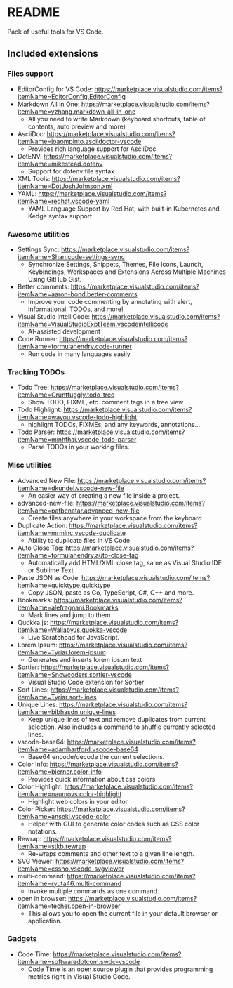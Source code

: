# README

Pack of useful tools for VS Code.

## Included extensions

### Files support
- EditorConfig for VS Code: https://marketplace.visualstudio.com/items?itemName=EditorConfig.EditorConfig
- Markdown All in One: https://marketplace.visualstudio.com/items?itemName=yzhang.markdown-all-in-one
  - All you need to write Markdown (keyboard shortcuts, table of contents, auto preview and more)
- AsciiDoc: https://marketplace.visualstudio.com/items?itemName=joaompinto.asciidoctor-vscode
  - Provides rich language support for AsciiDoc
- DotENV: https://marketplace.visualstudio.com/items?itemName=mikestead.dotenv
  - Support for dotenv file syntax
- XML Tools: https://marketplace.visualstudio.com/items?itemName=DotJoshJohnson.xml
- YAML: https://marketplace.visualstudio.com/items?itemName=redhat.vscode-yaml
  - YAML Language Support by Red Hat, with built-in Kubernetes and Kedge syntax support

### Awesome utilities
- Settings Sync: https://marketplace.visualstudio.com/items?itemName=Shan.code-settings-sync
  - Synchronize Settings, Snippets, Themes, File Icons, Launch, Keybindings, Workspaces and Extensions Across Multiple Machines Using GitHub Gist.
- Better comments: https://marketplace.visualstudio.com/items?itemName=aaron-bond.better-comments
  - Improve your code commenting by annotating with alert, informational, TODOs, and more!
- Visual Studio IntelliCode: https://marketplace.visualstudio.com/items?itemName=VisualStudioExptTeam.vscodeintellicode
  - AI-assisted development
- Code Runner: https://marketplace.visualstudio.com/items?itemName=formulahendry.code-runner
  - Run code in many languages easily

### Tracking TODOs

- Todo Tree: https://marketplace.visualstudio.com/items?itemName=Gruntfuggly.todo-tree
  - Show TODO, FIXME, etc. comment tags in a tree view
- Todo Highlight: https://marketplace.visualstudio.com/items?itemName=wayou.vscode-todo-highlight
  - highlight TODOs, FIXMEs, and any keywords, annotations...
- Todo Parser: https://marketplace.visualstudio.com/items?itemName=minhthai.vscode-todo-parser
  - Parse TODOs in your working files.

### Misc utilities

- Advanced New File: https://marketplace.visualstudio.com/items?itemName=dkundel.vscode-new-file
  - An easier way of creating a new file inside a project.
- advanced-new-file: https://marketplace.visualstudio.com/items?itemName=patbenatar.advanced-new-file
  - Create files anywhere in your workspace from the keyboard
- Duplicate Action: https://marketplace.visualstudio.com/items?itemName=mrmlnc.vscode-duplicate
  - Ability to duplicate files in VS Code
- Auto Close Tag: https://marketplace.visualstudio.com/items?itemName=formulahendry.auto-close-tag
  - Automatically add HTML/XML close tag, same as Visual Studio IDE or Sublime Text
- Paste JSON as Code: https://marketplace.visualstudio.com/items?itemName=quicktype.quicktype
  - Copy JSON, paste as Go, TypeScript, C#, C++ and more.
- Bookmarks: https://marketplace.visualstudio.com/items?itemName=alefragnani.Bookmarks
  - Mark lines and jump to them
- Quokka.js: https://marketplace.visualstudio.com/items?itemName=WallabyJs.quokka-vscode
  - Live Scratchpad for JavaScript.
- Lorem Ipsum: https://marketplace.visualstudio.com/items?itemName=Tyriar.lorem-ipsum
  - Generates and inserts lorem ipsum text
- Sortier: https://marketplace.visualstudio.com/items?itemName=Snowcoders.sortier-vscode
  - Visual Studio Code extension for Sortier
- Sort Lines: https://marketplace.visualstudio.com/items?itemName=Tyriar.sort-lines
- Unique Lines: https://marketplace.visualstudio.com/items?itemName=bibhasdn.unique-lines
  - Keep unique lines of text and remove duplicates from current selection. Also includes a command to shuffle currently selected lines.
- vscode-base64: https://marketplace.visualstudio.com/items?itemName=adamhartford.vscode-base64
  - Base64 encode/decode the current selections.
- Color Info: https://marketplace.visualstudio.com/items?itemName=bierner.color-info
  - Provides quick information about css colors
- Color Highlight: https://marketplace.visualstudio.com/items?itemName=naumovs.color-highlight
  - Highlight web colors in your editor
- Color Picker: https://marketplace.visualstudio.com/items?itemName=anseki.vscode-color
  - Helper with GUI to generate color codes such as CSS color notations.
- Rewrap: https://marketplace.visualstudio.com/items?itemName=stkb.rewrap
  - Re-wraps comments and other text to a given line length.
- SVG Viewer: https://marketplace.visualstudio.com/items?itemName=cssho.vscode-svgviewer
- multi-command: https://marketplace.visualstudio.com/items?itemName=ryuta46.multi-command
  - Invoke multiple commands as one command.
- open in browser: https://marketplace.visualstudio.com/items?itemName=techer.open-in-browser
  - This allows you to open the current file in your default browser or application.

### Gadgets

- Code Time: https://marketplace.visualstudio.com/items?itemName=softwaredotcom.swdc-vscode
  - Code Time is an open source plugin that provides programming metrics right in Visual Studio Code.

